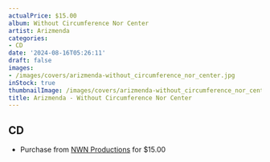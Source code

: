 ```yaml
---
actualPrice: $15.00
album: Without Circumference Nor Center
artist: Arizmenda
categories:
- CD
date: '2024-08-16T05:26:11'
draft: false
images:
- /images/covers/arizmenda-without_circumference_nor_center.jpg
inStock: true
thumbnailImage: /images/covers/arizmenda-without_circumference_nor_center-thumb.jpg
title: Arizmenda - Without Circumference Nor Center
---
```


## CD
* Purchase from [NWN Productions](http://shop.nwnprod.com/index.php?route=product/product&path=93&product_id=54374&sort=pd.name&order=ASC) for $15.00
